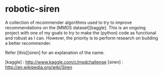 robotic-siren
=============

A collection of recommender algorithms used to try to improve 
recommendations on the [MMDS dataset][kaggle]. This is an ongoing project 
with one of my goals to try to make the (python) code as functional and 
robust as I can. However, the priority is to perform research on building
a better recommender. 


Refer [this][siren] for an explanation of the name. 

[kaggle] : http://www.kaggle.com/c/msdchallenge
[siren] : http://en.wikipedia.org/wiki/Siren
